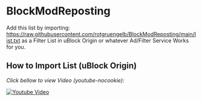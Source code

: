 # BlockModReposting
Add this list by importing: https://raw.githubusercontent.com/rotgruengelb/BlockModReposting/main/list.txt as a Filter List in uBlock Origin or whatever Ad/Filter Service Works for you.


## How to Import List (uBlock Origin)

_Click bellow to view Video (youtube-nocookie):_

[![Youtube Video](https://img.youtube.com/vi/Tu3kGgK0_ic/0.jpg)](https://www.youtube-nocookie.com/embed/Tu3kGgK0_ic?start=39)
